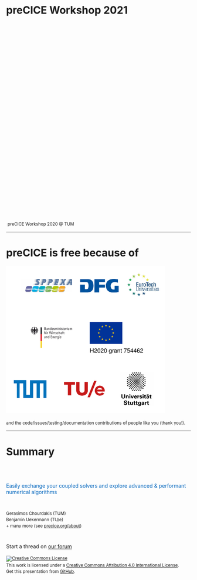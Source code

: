 # preCICE Workshop 2021


<div class="container">
<div class="col" style="padding:50pt">
<a href="https://www.precice.org/" title="preCICE Workshop 2021"><img data-src="images/closing/preCICE2021.png" style="border:none; box-shadow:none; max-height:500px;"></a>
</div>
<div class="col">
<a href="https://www.precice.org/preCICE2020/" title="preCICE Workshop 2020"><img data-src="images/closing/workshop-group.jpeg" style="border:none; box-shadow:none; height:400px;"></a>
<small>preCICE Workshop 2020 @ TUM</small>
</div>
</div>

---

# preCICE is free because of

<img src="images/closing/funding.png" style="height:400px;"/>

<small>and the code/issues/testing/documentation contributions of people like you (thank you!).</small>

---

# Summary

<div style="color:#0065BD; margin-top:50pt; margin-bottom:30pt;">
  Easily exchange your coupled solvers and explore advanced & performant numerical algorithms
</div>

<div>
  <small>Gerasimos Chourdakis (TUM)<br/> Benjamin Uekermann (TU/e)<br/> + many more (see <a href="https://www.precice.org/about/">precice.org/about</a>)</small>
  
  <div style="margin-top:30pt">
   <i class="fa fa-comments"></i> Start a thread on <a href="https://precice.discourse.group/">our forum</a><br/>
  </div>
  
  <small><a rel="license" href="http://creativecommons.org/licenses/by/4.0/"><img alt="Creative Commons License" style="border-width:0" src="https://i.creativecommons.org/l/by/4.0/88x31.png" /></a><br />This work is licensed under a <a rel="license" href="http://creativecommons.org/licenses/by/4.0/">Creative Commons Attribution 4.0 International License</a>.<br/>Get this presentation from <a href="https://github.com/MakisH/ofw15-slides">GitHub</a>.</small>
</div>